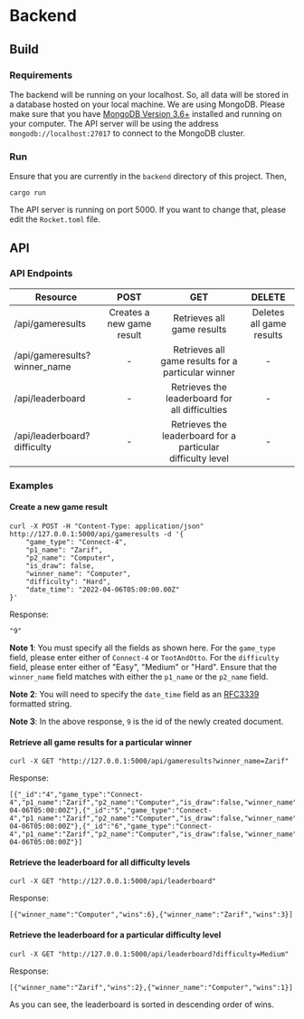 # Backend

## Build

### Requirements

The backend will be running on your localhost. So, all data will be stored in a database hosted on your local machine. We are using MongoDB. Please make sure that you have [MongoDB Version 3.6+](https://www.mongodb.com/docs/manual/installation/) installed and running on your computer. The API server will be using the address `mongodb://localhost:27017` to connect to the MongoDB cluster.

### Run

Ensure that you are currently in the `backend` directory of this project. Then,
```
cargo run
```

The API server is running on port 5000. If you want to change that, please edit the `Rocket.toml` file.

## API

### API Endpoints
| Resource                  | POST                    |     GET     |  DELETE |
| ----------------------------------- |:-------------:| :-----:| :-----:|
| /api/gameresults              | Creates a new game result | Retrieves all game results     | Deletes all game results |
| /api/gameresults?winner_name | - | Retrieves all game results for a particular winner     | - |
| /api/leaderboard              | - | Retrieves the leaderboard for all difficulties          | - |
| /api/leaderboard?difficulty | - | Retrieves the leaderboard for a particular difficulty level     | - |

### Examples

#### Create a new game result

```
curl -X POST -H "Content-Type: application/json" http://127.0.0.1:5000/api/gameresults -d '{
    "game_type": "Connect-4",
    "p1_name": "Zarif",
    "p2_name": "Computer",
    "is_draw": false,
    "winner_name": "Computer",
    "difficulty": "Hard",
    "date_time": "2022-04-06T05:00:00.00Z"
}'
```

Response:
```
"9"
```

**Note 1**: You must specify all the fields as shown here. For the `game_type` field, please enter either of `Connect-4` or `TootAndOtto`. For the `difficulty` field, please enter either of "Easy", "Medium" or "Hard". Ensure that the `winner_name` field matches with either the `p1_name` or the `p2_name` field.

**Note 2**: You will need to specify the `date_time` field as an [RFC3339](https://datatracker.ietf.org/doc/html/rfc3339) formatted string.

**Note 3**: In the above response, `9` is the id of the newly created document.

#### Retrieve all game results for a particular winner

```
curl -X GET "http://127.0.0.1:5000/api/gameresults?winner_name=Zarif"
```

Response:
```
[{"_id":"4","game_type":"Connect-4","p1_name":"Zarif","p2_name":"Computer","is_draw":false,"winner_name":"Zarif","difficulty":"Hard","date_time":"2022-04-06T05:00:00Z"},{"_id":"5","game_type":"Connect-4","p1_name":"Zarif","p2_name":"Computer","is_draw":false,"winner_name":"Zarif","difficulty":"Medium","date_time":"2022-04-06T05:00:00Z"},{"_id":"6","game_type":"Connect-4","p1_name":"Zarif","p2_name":"Computer","is_draw":false,"winner_name":"Zarif","difficulty":"Medium","date_time":"2022-04-06T05:00:00Z"}]
```

#### Retrieve the leaderboard for all difficulty levels

```
curl -X GET "http://127.0.0.1:5000/api/leaderboard"
```

Response:
```
[{"winner_name":"Computer","wins":6},{"winner_name":"Zarif","wins":3}]
```

#### Retrieve the leaderboard for a particular difficulty level

```
curl -X GET "http://127.0.0.1:5000/api/leaderboard?difficulty=Medium"
```

Response:
```
[{"winner_name":"Zarif","wins":2},{"winner_name":"Computer","wins":1}]
```

As you can see, the leaderboard is sorted in descending order of wins.
